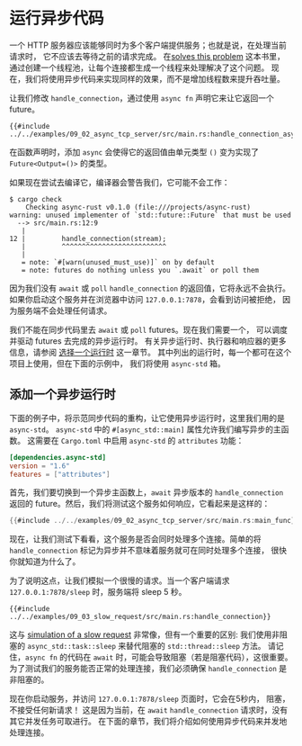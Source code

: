 # 运行异步代码

一个 HTTP 服务器应该能够同时为多个客户端提供服务；也就是说，在处理当前请求时，
它不应该去等待之前的请求完成。
在[solves this problem](https://doc.rust-lang.org/book/ch20-02-multithreaded.html#turning-our-single-threaded-server-into-a-multithreaded-server)
这本书里，通过创建一个线程池，让每个连接都生成一个线程来处理解决了这个问题。
现在，我们将使用异步代码来实现同样的效果，而不是增加线程数来提升吞吐量。

让我们修改 `handle_connection`，通过使用 `async fn` 声明它来让它返回一个 future。
```rust,ignore
{{#include ../../examples/09_02_async_tcp_server/src/main.rs:handle_connection_async}}
```

在函数声明时，添加 `async` 会使得它的返回值由单元类型 `()`
变为实现了 `Future<Output=()>` 的类型。

如果现在尝试去编译它，编译器会警告我们，它可能不会工作：

```console
$ cargo check
    Checking async-rust v0.1.0 (file:///projects/async-rust)
warning: unused implementer of `std::future::Future` that must be used
  --> src/main.rs:12:9
   |
12 |         handle_connection(stream);
   |         ^^^^^^^^^^^^^^^^^^^^^^^^^^
   |
   = note: `#[warn(unused_must_use)]` on by default
   = note: futures do nothing unless you `.await` or poll them
```

因为我们没有 `await` 或 `poll` `handle_connection` 的返回值，它将永远不会执行。
如果你启动这个服务并在浏览器中访问 `127.0.0.1:7878`，会看到访问被拒绝，
因为服务端不会处理任何请求。

我们不能在同步代码里去 `await` 或 `poll` futures。现在我们需要一个，
可以调度并驱动 futures 去完成的异步运行时。
有关异步运行时、执行器和响应器的更多信息，请参阅
[选择一个运行时](../08_ecosystem/00_chapter_zh.md) 这一章节。
其中列出的运行时，每一个都可在这个项目上使用，但在下面的示例中，
我们将使用 `async-std` 箱。

## 添加一个异步运行时

下面的例子中，将示范同步代码的重构，让它使用异步运行时，这里我们用的是 `async-std`。
`async-std` 中的 `#[async_std::main]` 属性允许我们编写异步的主函数。
这需要在 `Cargo.toml` 中启用 `async-std` 的 `attributes` 功能：

```toml
[dependencies.async-std]
version = "1.6"
features = ["attributes"]
```

首先，我们要切换到一个异步主函数上，`await` 异步版本的 `handle_connection`
返回的 future。然后，我们将测试这个服务如何响应，它看起来是这样的：

```rust
{{#include ../../examples/09_02_async_tcp_server/src/main.rs:main_func}}
```

现在，让我们测试下看看，这个服务是否会同时处理多个连接。简单的将
`handle_connection` 标记为异步并不意味着服务就可在同时处理多个连接，
很快你就知道为什么了。

为了说明这点，让我们模拟一个很慢的请求。当一个客户端请求
`127.0.0.1:7878/sleep` 时，服务端将 sleep 5 秒。

```rust,ignore
{{#include ../../examples/09_03_slow_request/src/main.rs:handle_connection}}
```

这与
[simulation of a slow request](https://doc.rust-lang.org/book/ch20-02-multithreaded.html#simulating-a-slow-request-in-the-current-server-implementation)
非常像，但有一个重要的区别:
我们使用非阻塞的 `async_std::task::sleep` 来替代阻塞的 `std::thread::sleep` 方法。
请记住，`async fn` 的代码在 `await` 时，可能会导致阻塞（若是阻塞代码），这很重要。
为了测试我们的服务能否正常的处理连接，我们必须确保 `handle_connection` 是非阻塞的。

现在你启动服务，并访问 `127.0.0.1:7878/sleep` 页面时，它会在5秒内，
阻塞，不接受任何新请求！
这是因为当前，在 `await` `handle_connection` 请求时，没有其它并发任务可取进行。
在下面的章节，我们将介绍如何使用异步代码来并发地处理连接。
